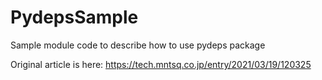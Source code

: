 # PydepsSample

Sample module code to describe how to use pydeps package

Original article is here: https://tech.mntsq.co.jp/entry/2021/03/19/120325
